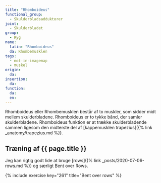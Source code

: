 ```yaml
---
title: "Rhomboideus"
functional_group:
  - Skulderbladsadduktorer
joint:
  - Skulderbladet
group:
  - Ryg
name:
  latin: "Rhomboideus"
  da: Rhombemusklen
tags:
  - not-in-imagemap
  - muskel
origin: 
  da: 
insertion: 
  da: 
function:
  da:
  en:
---
```


Rhomboideus eller Rhombemusklen består af to muskler, som sidder midt mellem skulderbladene. Rhomboideus er to tykke bånd, der samler skulderbladene. Rhomboideus funktion er at trække skulderbladende sammen ligesom den midterste del af [kappemusklen trapezius]({% link _anatomy/trapezius.md %}). 

## Træning af {{ page.title }}

Jeg kan rigtig godt lide at bruge [rows]({% link _posts/2020-07-06-rows.md %}) og særligt Bent over Rows.

{% include exercise key="261" title="Bent over rows" %}
